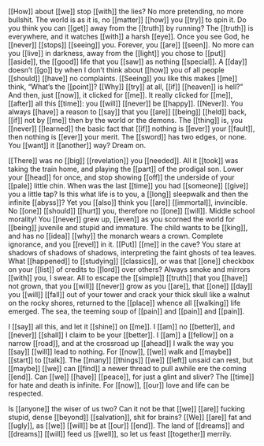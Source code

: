 [[How]] about [[we]] stop [[with]] the lies? No more pretending, no more bullshit. The world is as it is, no [[matter]] [[how]] you [[try]] to spin it. Do you think you can [[get]] away from the [[truth]] by running? The [[truth]] is everywhere, and it watches [[with]] a harsh [[eye]]. Once you see God, he [[never]] [[stops]] [[seeing]] you. Forever, you [[are]] [[seen]]. No more can you [[live]] in darkness, away from the [[light]] you chose to [[put]] [[aside]], the [[good]] life that you [[saw]] as nothing [[special]]. A [[day]] doesn’t [[go]] by when I don’t think about [[how]] you of all people [[should]] [[have]] no complaints. [[Seeing]] you like this makes [[me]] think, “What’s the [[point]]? [[Why]] [[try]] at all, [[if]] [[heaven]] is hell?” And then, just [[now]], it clicked for [[me]]. It really clicked for [[me]], [[after]] all this [[time]]: you [[will]] [[never]] be [[happy]]. [[Never]]. You always [[have]] a reason to [[say]] that you [[are]] [[being]] [[held]] back, [[if]] not by [[me]] then by the world or the demons. The [[thing]] is, you [[never]] [[learned]] the basic fact that [[if]] nothing is [[ever]] your [[fault]], then nothing is [[ever]] your merit. The [[sword]] has two edges, or none. You [[want]] it [[another]] way? Dream on.  

[[There]] was no [[big]] [[revelation]] you [[needed]]. All it [[took]] was taking the train home, and playing the [[part]] of the prodigal son. Lower your [[head]] for once, and stop showing [[off]] the underside of your [[pale]] little chin. When was the last [[time]] you had [[someone]] [[give]] you a little tap? Is this what life is to you, a [[long]] sleepwalk and then the infinite [[abyss]]? Yet you [[also]] think you [[are]] [[immortal]], invincible. No [[one]] [[should]] [[hurt]] you, therefore no [[one]] [[will]]. Middle school morality! You [[never]] grew up, [[even]] as you scorned the world for [[being]] juvenile and stupid and immature. The child wants to be [[king]], and has no [[idea]] [[why]] the monarch wears a crown. Complete ignorance, and you [[revel]] in it. [[Put]] [[me]] in the cave? You stare at shadows of shadows of shadows, interpreting the faint ghosts of tea leaves. What [[happened]] to [[studying]] [[classics]], or was that [[one]] checkbox on your [[list]] of credits to [[lord]] over others? Always smoke and mirrors [[with]] you, I swear. All to escape the [[simple]] [[truth]] that you [[have]] not grown, that you [[will]] [[never]] grow as you [[are]], that [[one]] [[day]] you [[will]] [[fall]] out of your tower and crack your thick skull like a walnut on the rocky shores, returned to the [[place]] whence all [[walking]] life emerged. The sea, the teeming soup of [[pain]] and [[pain]] and [[pain]].  

I [[say]] all this, and let it [[shine]] on [[me]]. I [[am]] no [[better]], and [[never]] [[shall]] I claim to be your [[better]]. I [[am]] a [[fellow]] on a narrow [[road]], and at the crossroad up [[ahead]] I walk the way you [[say]] [[will]] lead to nothing. For [[now]], [[we]] walk and [[maybe]] [[start]] to [[talk]]. The [[many]] [[things]] [[we]] [[left]] unsaid can rest, but [[maybe]] [[we]] can [[find]] a newer thread to pull awhile ere the coming [[end]]. Can [[we]] [[have]] [[peace]], for just a glint and sliver? The [[time]] for hate and death is infinite. For [[now]], [[our]] love and life can be respected.  

Is [[anyone]] the wiser of us two? Can it not be that [[we]] [[are]] fucking stupid, dense [[beyond]] [[salvation]], shit for brains? [[We]] [[are]] fat and [[ugly]], as [[we]] [[will]] be at [[our]] [[end]]. The land of [[dreams]] and [[dreams]] [[will]] feed us [[well]], so let us feast [[together]] merrily.